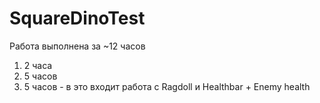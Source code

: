 # SquareDinoTest
Работа выполнена за ~12 часов
1. 2 часа
2. 5 часов
3. 5 часов - в это входит работа с Ragdoll и Healthbar + Enemy health

